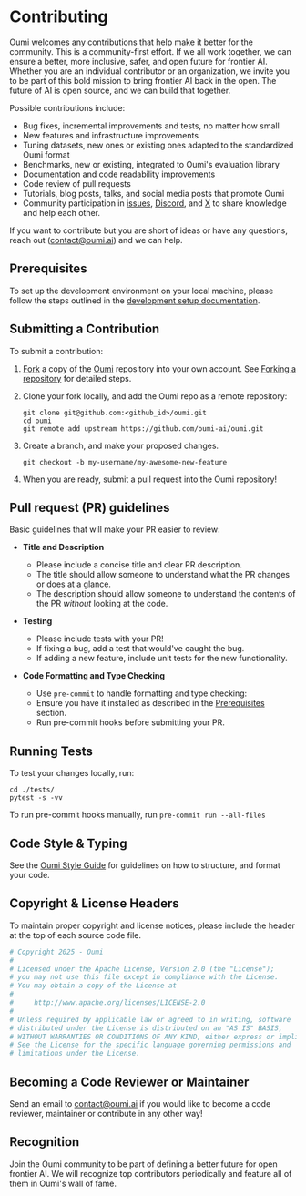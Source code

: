 # Contributing

Oumi welcomes any contributions that help make it better for the community. This is a community-first effort. If we all work together, we can ensure a better, more inclusive, safer, and open future for frontier AI. Whether you are an individual contributor or an organization, we invite you to be part of this bold mission to bring frontier AI back in the open. The future of AI is open source, and we can build that together.

Possible contributions include:

* Bug fixes, incremental improvements and tests, no matter how small
* New features and infrastructure improvements
* Tuning datasets, new ones or existing ones adapted to the standardized Oumi format
* Benchmarks, new or existing, integrated to Oumi's evaluation library
* Documentation and code readability improvements
* Code review of pull requests
* Tutorials, blog posts, talks, and social media posts that promote Oumi
* Community participation in [issues](https://github.com/oumi-ai/oumi/issues), [Discord](https://discord.gg/oumi), and [X](https://x.com/Oumi_PBC) to share knowledge and help each other.

If you want to contribute but you are short of ideas or have any questions, reach out (<contact@oumi.ai>) and we can help.

## Prerequisites

To set up the development environment on your local machine, please follow the steps outlined in the [development setup documentation](https://oumi.ai/docs/en/latest/development/dev_setup.html).

## Submitting a Contribution

To submit a contribution:

1. [Fork](https://docs.github.com/en/pull-requests/collaborating-with-pull-requests/working-with-forks/fork-a-repo)
a copy of the [Oumi](https://github.com/oumi-ai/oumi) repository into your own account.
See [Forking a repository](https://docs.github.com/en/pull-requests/collaborating-with-pull-requests/working-with-forks/fork-a-repo#forking-a-repository)
for detailed steps.
2. Clone your fork locally, and add the Oumi repo as a remote repository:

    ```shell
    git clone git@github.com:<github_id>/oumi.git
    cd oumi
    git remote add upstream https://github.com/oumi-ai/oumi.git
    ```

3. Create a branch, and make your proposed changes.

    ```shell
    git checkout -b my-username/my-awesome-new-feature
    ```

4. When you are ready, submit a pull request into the Oumi repository!

## Pull request (PR) guidelines

Basic guidelines that will make your PR easier to review:

* **Title and Description**
  * Please include a concise title and clear PR description.
  * The title should allow someone to understand what the PR changes or does at a glance.
  * The description should allow someone to understand the contents of the PR *without* looking at the code.

* **Testing**
  * Please include tests with your PR!
  * If fixing a bug, add a test that would've caught the bug.
  * If adding a new feature, include unit tests for the new functionality.

* **Code Formatting and Type Checking**
  * Use `pre-commit` to handle formatting and type checking:
  * Ensure you have it installed as described in the [Prerequisites](#prerequisites) section.
  * Run pre-commit hooks before submitting your PR.

## Running Tests

To test your changes locally, run:

```shell
cd ./tests/
pytest -s -vv
```

To run pre-commit hooks manually, run `pre-commit run --all-files`

## Code Style & Typing

See the [Oumi Style Guide](style_guide.md) for guidelines on how to structure, and format your code.

## Copyright & License Headers

To maintain proper copyright and license notices, please include the header at the top of each source code file.

```python
# Copyright 2025 - Oumi
#
# Licensed under the Apache License, Version 2.0 (the "License");
# you may not use this file except in compliance with the License.
# You may obtain a copy of the License at
#
#     http://www.apache.org/licenses/LICENSE-2.0
#
# Unless required by applicable law or agreed to in writing, software
# distributed under the License is distributed on an "AS IS" BASIS,
# WITHOUT WARRANTIES OR CONDITIONS OF ANY KIND, either express or implied.
# See the License for the specific language governing permissions and
# limitations under the License.
```

## Becoming a Code Reviewer or Maintainer

Send an email to <contact@oumi.ai> if you would like to become a code reviewer, maintainer or contribute in any other way!

## Recognition

Join the Oumi community to be part of defining a better future for open frontier AI. We will recognize top contributors periodically and feature all of them in Oumi's wall of fame.
